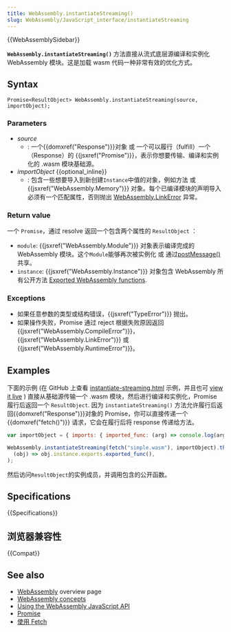 ```yaml
---
title: WebAssembly.instantiateStreaming()
slug: WebAssembly/JavaScript_interface/instantiateStreaming
---
```


{{WebAssemblySidebar}}

**`WebAssembly.instantiateStreaming()`** 方法直接从流式底层源编译和实例化 WebAssembly 模块。这是加载 wasm 代码一种非常有效的优化方式。

## Syntax

```plain
Promise<ResultObject> WebAssembly.instantiateStreaming(source, importObject);
```

### Parameters

- _source_
  - : 一个{{domxref("Response")}}对象 或 一个可以履行（fulfill）一个（Response）的 {{jsxref("Promise")}}，表示你想要传输、编译和实例化的 .wasm 模块基础源。
- _importObject_ {{optional_inline}}
  - : 包含一些想要导入到新创建`Instance`中值的对象，例如方法 或 {{jsxref("WebAssembly.Memory")}} 对象。每个已编译模块的声明导入必须有一个匹配属性，否则抛出 [WebAssembly.LinkError](/zh-CN/docs/Web/JavaScript/Reference/Global_Objects/WebAssembly/LinkError) 异常。

### Return value

一个 `Promise`，通过 resolve 返回一个包含两个属性的 `ResultObject` ：

- `module`: {{jsxref("WebAssembly.Module")}} 对象表示编译完成的 WebAssembly 模块。这个`Module`能够再次被实例化 或 通过[postMessage()](/zh-CN/docs/Web/API/Worker/postMessage)共享。
- `instance`: {{jsxref("WebAssembly.Instance")}} 对象包含 WebAssembly 所有公开方法 [Exported WebAssembly functions](/zh-CN/docs/WebAssembly/Exported_functions).

### Exceptions

- 如果任意参数的类型或结构错误，{{jsxref("TypeError")}} 抛出。
- 如果操作失败，Promise 通过 reject 根据失败原因返回 {{jsxref("WebAssembly.CompileError")}}，{{jsxref("WebAssembly.LinkError")}} 或 {{jsxref("WebAssembly.RuntimeError")}}。

## Examples

下面的示例 (在 GitHub 上查看 [instantiate-streaming.html](https://github.com/mdn/webassembly-examples/blob/master/js-api-examples/instantiate-streaming.html) 示例，并且也可 [view it live](https://mdn.github.io/webassembly-examples/js-api-examples/instantiate-streaming.html) ) 直接从基础源传输一个 .wasm 模块，然后进行编译和实例化，Promise 履行后返回一个 `ResultObject`. 因为 `instantiateStreaming()` 方法允许履行后返回{{domxref("Response")}}对象的 Promise，你可以直接传递一个 {{domxref("fetch()")}} 请求，它会在履行后将 response 传递给方法。

```js
var importObject = { imports: { imported_func: (arg) => console.log(arg) } };

WebAssembly.instantiateStreaming(fetch("simple.wasm"), importObject).then(
  (obj) => obj.instance.exports.exported_func(),
);
```

然后访问`ResultObject`的实例成员，并调用包含的公开函数。

## Specifications

{{Specifications}}

## 浏览器兼容性

{{Compat}}

## See also

- [WebAssembly](/zh-CN/docs/WebAssembly) overview page
- [WebAssembly concepts](/zh-CN/docs/WebAssembly/Concepts)
- [Using the WebAssembly JavaScript API](/zh-CN/docs/WebAssembly/Using_the_JavaScript_API)
- [Promise](/zh-CN/docs/Web/JavaScript/Reference/Global_Objects/Promise)
- [使用 Fetch](/zh-CN/docs/Web/API/Fetch_API/Using_Fetch)
